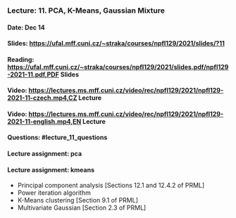 ### Lecture: 11. PCA, K-Means, Gaussian Mixture
#### Date: Dec 14
#### Slides: https://ufal.mff.cuni.cz/~straka/courses/npfl129/2021/slides/?11
#### Reading: https://ufal.mff.cuni.cz/~straka/courses/npfl129/2021/slides.pdf/npfl129-2021-11.pdf,PDF Slides
#### Video: https://lectures.ms.mff.cuni.cz/video/rec/npfl129/2021/npfl129-2021-11-czech.mp4,CZ Lecture
#### Video: https://lectures.ms.mff.cuni.cz/video/rec/npfl129/2021/npfl129-2021-11-english.mp4,EN Lecture
#### Questions: #lecture_11_questions
#### Lecture assignment: pca
#### Lecture assignment: kmeans

- Principal component analysis [Sections 12.1 and 12.4.2 of PRML]
- Power iteration algorithm
- K-Means clustering [Section 9.1 of PRML]
- Multivariate Gaussian [Section 2.3 of PRML]
